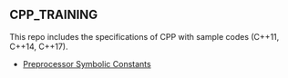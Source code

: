 ## CPP_TRAINING

This repo includes the specifications of CPP with sample codes (C++11, C++14, C++17).

- [Preprocessor Symbolic Constants](https://github.com/gefendioglu/C_Practices/blob/master/16_Lesson/PREPROCESSOR_SYMBOLIC_CONSTANTS.md)
